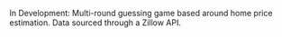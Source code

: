 In Development: Multi-round guessing game based around home price estimation. Data sourced through a Zillow API.
